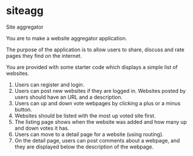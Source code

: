 # siteagg
Site aggregator

You are to make a website aggregator application.

The purpose of the application is to allow users to share, discuss and rate pages they find on the internet.

You are provided with some starter code which displays a simple list of websites.

1. Users can register and login.
2. Users can post new websites if they are logged in. Websites posted by users should have an URL and a description.
3. Users can up and down vote webpages by clicking a plus or a minus button.
4. Websites should be listed with the most up voted site first.
5. The listing page shows when the website was added and how many up and down votes it has.
6. Users can move to a detail page for a website (using routing).
7. On the detail page, users can post comments about a webpage, and they are displayed below the description of the webpage.


